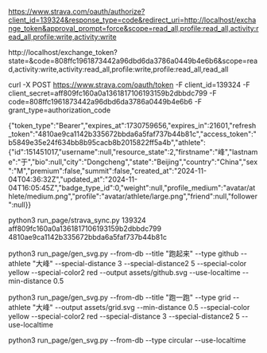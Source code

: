https://www.strava.com/oauth/authorize?client_id=139324&response_type=code&redirect_uri=http://localhost/exchange_token&approval_prompt=force&scope=read_all,profile:read_all,activity:read_all,profile:write,activity:write

http://localhost/exchange_token?state=&code=808ffc1961873442a96dbd6da3786a0449b4e6b6&scope=read,activity:write,activity:read_all,profile:write,profile:read_all,read_all


curl -X POST https://www.strava.com/oauth/token -F client_id=139324 -F client_secret=aff809fc160a0a1361817106193159b2dbbdc799 -F code=808ffc1961873442a96dbd6da3786a0449b4e6b6 -F grant_type=authorization_code

{"token_type":"Bearer","expires_at":1730759656,"expires_in":21601,"refresh_token":"4810ae9ca1142b335672bbda6a5faf737b44b81c","access_token":"b5849e35e24f634bb8b95cacb8b2015822ff5a4b","athlete":{"id":151451017,"username":null,"resource_state":2,"firstname":"峰","lastname":"于","bio":null,"city":"Dongcheng","state":"Beijing","country":"China","sex":"M","premium":false,"summit":false,"created_at":"2024-11-04T04:36:32Z","updated_at":"2024-11-04T16:05:45Z","badge_type_id":0,"weight":null,"profile_medium":"avatar/athlete/medium.png","profile":"avatar/athlete/large.png","friend":null,"follower":null}}

python3 run_page/strava_sync.py 139324 aff809fc160a0a1361817106193159b2dbbdc799 4810ae9ca1142b335672bbda6a5faf737b44b81c

python3 run_page/gen_svg.py --from-db --title "跑起来" --type github --athlete "大峰" --special-distance 3 --special-distance2 5 --special-color yellow --special-color2 red --output assets/github.svg --use-localtime --min-distance 0.5

python3 run_page/gen_svg.py --from-db --title "跑一跑" --type grid --athlete "大峰"  --output assets/grid.svg --min-distance 0.5 --special-color yellow --special-color2 red --special-distance 3 --special-distance2 5 --use-localtime

python3 run_page/gen_svg.py --from-db --type circular --use-localtime
